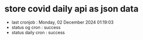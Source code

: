 # store covid daily api as json data

- last cronjob : Monday, 02 December 2024 01:19:03
- status og cron : success
- status daily cron : success
      
      